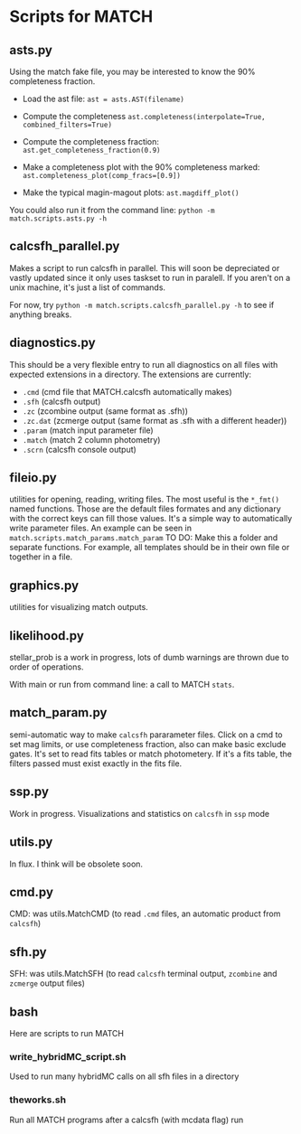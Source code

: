 # Scripts for MATCH

## asts.py
Using the match fake file, you may be interested to know the 90% completeness
fraction.

- Load the ast file:
`ast = asts.AST(filename)`
- Compute the completeness
`ast.completeness(interpolate=True, combined_filters=True)`
- Compute the completeness fraction:
`ast.get_completeness_fraction(0.9)`

- Make a completeness plot with the 90% completeness marked:
`ast.completeness_plot(comp_fracs=[0.9])`

- Make the typical magin-magout plots:
`ast.magdiff_plot()`

You could also run it from the command line:
`python -m match.scripts.asts.py -h`


## calcsfh_parallel.py
Makes a script to run calcsfh in parallel. This will soon be depreciated or
vastly updated since it only uses taskset to run in paralell. If you aren't on
a unix machine, it's just a list of commands.

For now, try `python -m match.scripts.calcsfh_parallel.py -h` to see if anything breaks.


## diagnostics.py
This should be a very flexible entry to run all diagnostics on all files with
expected extensions in a directory. The extensions are currently:

- `.cmd` (cmd file that MATCH.calcsfh automatically makes)
- `.sfh` (calcsfh output)
- `.zc` (zcombine output (same format as .sfh))
- `.zc.dat` (zcmerge output (same format as .sfh with a different header))
- `.param` (match input parameter file)
- `.match` (match 2 column photometry)
- `.scrn` (calcsfh console output)


## fileio.py
utilities for opening, reading, writing files. The most useful is the `*_fmt()`
named functions. Those are the default files formates and any dictionary with
the correct keys can fill those values. It's a simple way to automatically write
parameter files. An example can be seen in `match.scripts.match_params.match_param`
TO DO: Make this a folder and separate functions. For example, all templates should be in their own file or together in a file.

## graphics.py
utilities for visualizing match outputs.

## likelihood.py
stellar_prob is a work in progress, lots of dumb warnings are thrown due to order of operations.


With main or run from command line: a call to MATCH `stats`.


## match_param.py
semi-automatic way to make `calcsfh` pararameter files.
Click on a cmd to set mag limits, or use completeness fraction, also can make
basic exclude gates.
It's set to read fits tables or match photometery. If it's a fits table, the
filters passed must exist exactly in the fits file.

## ssp.py
Work in progress. Visualizations and statistics on `calcsfh` in `ssp` mode

## utils.py
In flux. I think will be obsolete soon.

## cmd.py
CMD: was utils.MatchCMD (to read `.cmd` files, an automatic product from `calcsfh`)

## sfh.py
SFH: was utils.MatchSFH (to read `calcsfh` terminal output, `zcombine` and `zcmerge` output files)

## bash
Here are scripts to run MATCH

### write_hybridMC_script.sh
Used to run many hybridMC calls on all sfh files in a directory

### theworks.sh
Run all MATCH programs after a calcsfh (with mcdata flag) run
